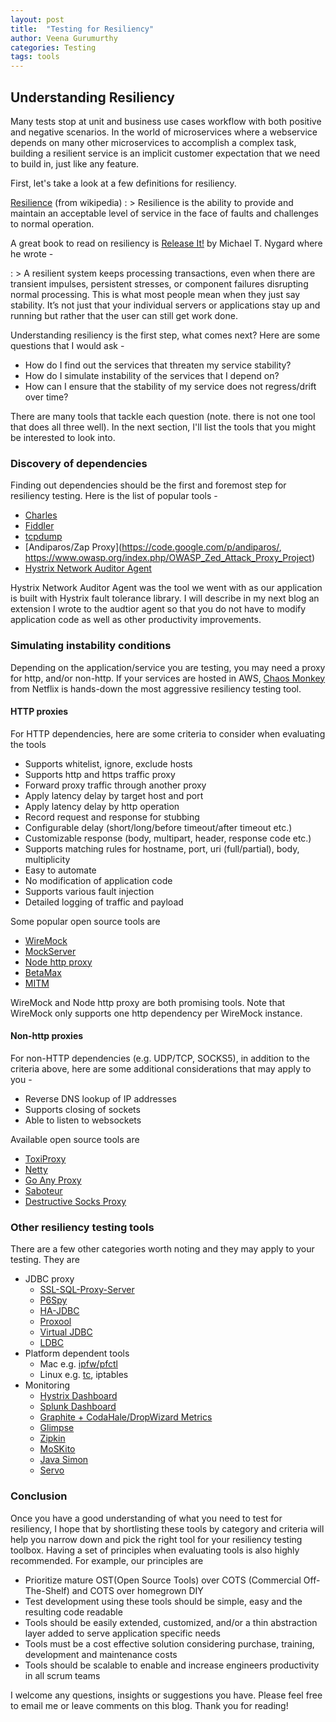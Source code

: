 ```yaml
---
layout: post
title:  "Testing for Resiliency"
author: Veena Gurumurthy
categories: Testing
tags: tools
---
```

<h2>Understanding Resiliency</h2>
Many tests stop at unit and business use cases workflow with both positive and negative scenarios. In the world of microservices where a webservice depends on many other microservices to accomplish a complex task, building a resilient service is an implicit customer expectation that we need to build in, just like any feature.

First, let's take a look at a few definitions for resiliency.

[Resilience](https://en.wikipedia.org/wiki/Resilience_(network)) (from wikipedia)
 : > Resilience is the ability to provide and maintain an acceptable level of service in the face of faults and challenges to normal operation. 

A great book to read on resiliency is [Release It!](https://www.amazon.com/Release-Production-Ready-Software-Pragmatic-Programmers/dp/0978739213) by Michael T. Nygard where he wrote - 

: > A resilient system keeps processing transactions, even when there are transient impulses, persistent stresses, or component failures disrupting normal processing. This is what most people mean when they just say stability. It’s not just that your individual servers or applications stay up and running but rather that the user can still get work done.

Understanding resiliency is the first step, what comes next? Here are some questions that I would ask -

 * How do I find out the services that threaten my service stability?
 * How do I simulate instability of the services that I depend on?
 * How can I ensure that the stability of my service does not regress/drift over time?

There are many tools that tackle each question (note. there is not one tool that does all three well). In the next section, I'll list the tools that you might be interested to look into.

<h3>Discovery of dependencies</h3>
Finding out dependencies should be the first and foremost step for resiliency testing. Here is the list of popular tools -

 * [Charles](http://www.charlesproxy.com)
 * [Fiddler](http://www.telerik.com/fiddler)
 * [tcpdump](http://www.tcpdump.org)
 * [Andiparos/Zap Proxy](https://code.google.com/p/andiparos/, https://www.owasp.org/index.php/OWASP_Zed_Attack_Proxy_Project)
 * [Hystrix Network Auditor Agent](https://github.com/Netflix/Hystrix/tree/master/hystrix-contrib/hystrix-network-auditor-agent)

Hystrix Network Auditor Agent was the tool we went with as our application is built with Hystrix fault tolerance library. I will describe in my next blog an extension I wrote to the audtior agent so that you do not have to modify application code as well as other productivity improvements.

<h3>Simulating instability conditions</h3>

Depending on the application/service you are testing, you may need a proxy for http, and/or non-http. If your services are hosted in AWS, [Chaos Monkey](https://github.com/Netflix/SimianArmy/wiki/Chaos-Monkey) from Netflix is hands-down the most aggressive resiliency testing tool.

<h4>HTTP proxies</h4>
For HTTP dependencies, here are some criteria to consider when evaluating the tools

 * Supports whitelist, ignore, exclude hosts
 * Supports http and https traffic proxy
 * Forward proxy traffic through another proxy
 * Apply latency delay by target host and port
 * Apply latency delay by http operation
 * Record request and response for stubbing
 * Configurable delay (short/long/before timeout/after timeout etc.)
 * Customizable response (body, multipart, header, response code etc.)
 * Supports matching rules for hostname, port, uri (full/partial), body, multiplicity
 * Easy to automate
 * No modification of application code
 * Supports various fault injection
 * Detailed logging of traffic and payload

Some popular open source tools are

 * [WireMock](http://wiremock.org)
 * [MockServer](http://www.mock-server.com)
 * [Node http proxy](https://github.com/nodejitsu/node-http-proxy)
 * [BetaMax](http://freeside.co/betamax/)
 * [MITM](https://mitmproxy.org)

WireMock and Node http proxy are both promising tools. Note that WireMock only supports one http dependency per WireMock instance.

<h4>Non-http proxies</h4>
For non-HTTP dependencies (e.g. UDP/TCP, SOCKS5), in addition to the criteria above, here are some additional considerations that may apply to you -

 * Reverse DNS lookup of IP addresses
 * Supports closing of sockets
 * Able to listen to websockets

Available open source tools are

 * [ToxiProxy](https://github.com/Shopify/toxiproxy)
 * [Netty](https://github.com/netty/netty/tree/master/example/src/main/java/io/netty/example/socksproxy)
 * [Go Any Proxy](https://github.com/ryanchapman/go-any-proxy)
 * [Saboteur](https://github.com/tomakehurst/saboteur)
 * [Destructive Socks Proxy](https://github.com/tawawhite/destructive_socks5_proxy)

<h3>Other resiliency testing tools</h3>
There are a few other categories worth noting and they may apply to your testing. They are

 * JDBC proxy
   - [SSL-SQL-Proxy-Server](http://leechuck.de/proxy/)
   - [P6Spy](http://p6spy.github.io/p6spy/2.0/install.html)
   - [HA-JDBC](http://ha-jdbc.github.io)
   - [Proxool](http://proxool.sourceforge.net)
   - [Virtual JDBC](http://vjdbc.sourceforge.net)
   - [LDBC](http://ldbc.sourceforge.net)
 * Platform dependent tools 
   - Mac e.g. [ipfw/pfctl](http://www.joemiller.me/2010/08/31/simulate-network-latency-packet-loss-and-bandwidth-on-mac-osx)
   - Linux e.g. [tc](http://linux.die.net/man/8/tc), iptables
 * Monitoring
   - [Hystrix Dashboard](https://github.com/Netflix/Hystrix/tree/master/hystrix-dashboard)
   - [Splunk Dashboard](http://www.splunk.com)
   - [Graphite + CodaHale/DropWizard Metrics](http://metrics.dropwizard.io/3.1.0/manual/graphite/)
   - [Glimpse](http://getglimpse.com)
   - [Zipkin](https://twitter.github.io/zipkin/index.html)
   - [MoSKito](http://www.moskito.org)
   - [Java Simon](https://code.google.com/p/javasimon/)
   - [Servo](https://github.com/Netflix/servo)

<h3>Conclusion</h3>
Once you have a good understanding of what you need to test for resiliency, I hope that by shortlisting these tools by category and criteria will help you narrow down and pick the right tool for your resiliency testing toolbox. Having a set of principles when evaluating tools is also highly recommended. For example, our principles are 

* Prioritize mature OST(Open Source Tools) over COTS (Commercial Off-The-Shelf) and COTS over homegrown DIY
* Test development using these tools should be simple, easy and the resulting code readable
* Tools should be easily extended, customized, and/or a thin abstraction layer added to serve application specific needs
* Tools must be a cost effective solution considering purchase, training, development and maintenance costs
* Tools should be scalable to enable and increase engineers productivity in all scrum teams

I welcome any questions, insights or suggestions you have. Please feel free to email me or leave comments on this blog. Thank you for reading!

